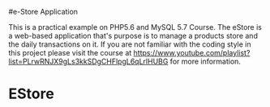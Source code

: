 #e-Store Application

This is a practical example on PHP5.6 and MySQL 5.7 Course. The eStore is a web-based application that's purpose is to manage a products store and the daily transactions on it. If you are not familiar with the coding style in this project please visit the course at https://www.youtube.com/playlist?list=PLrwRNJX9gLs3kkSDgCHFlpgL6qLrlHUBG for more information.
# EStore
